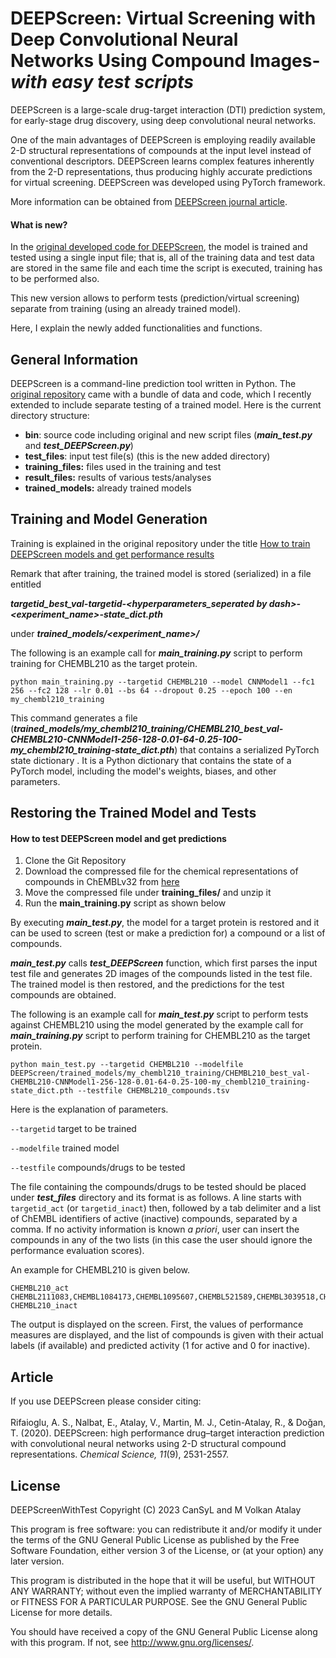 # DEEPScreen: Virtual Screening with Deep Convolutional Neural Networks Using Compound Images-*with easy test scripts*

DEEPScreen is a large-scale drug-target interaction (DTI) prediction system, for early-stage drug discovery, using deep convolutional neural networks. 

One of the main advantages of DEEPScreen is employing readily  available 2-D structural representations of compounds at the input level instead of conventional descriptors. DEEPScreen learns complex features inherently from the 2-D representations, thus producing highly accurate predictions for virtual screening. DEEPScreen was developed using PyTorch framework.

More information can be obtained from [DEEPScreen journal article](https://doi.org/10.1039/C9SC03414E).

#### What is new?

In the [original developed code for DEEPScreen](https://github.com/cansyl/DEEPScreen), the model is trained and tested using a single input file; that is, all of the training data and test data are stored in the same file and each time the script is executed, training has to be performed also. 

This new version allows to perform tests (prediction/virtual screening) separate from training (using an already trained model).  

Here, I explain the newly added functionalities and functions. 

## General Information

DEEPScreen is a command-line prediction tool written in Python. The [original repository](https://github.com/cansyl/DEEPScreen) came with a bundle of data and code, which I recently extended to include separate testing of a trained model. Here is the current directory structure: 

- **bin**: source code including original and new script files (***main_test.py*** and ***test_DEEPScreen.py***)
- **test_files**: input test file(s) (this is the new added directory)
- **training_files:** files used in the training and test 
- **result_files:** results of various tests/analyses
- **trained_models:** already trained models 

## Training and Model Generation 

Training is explained in the original repository under the title [How to train DEEPScreen models and get performance results](https://github.com/cansyl/DEEPScreen#how-to-train-deepscreen-models-and-get-performance-results)

Remark that after training, the trained model is stored (serialized) in a file entitled 

***targetid_best_val-targetid-<hyperparameters_seperated by dash>-<experiment_name>-state_dict.pth***

under ***trained_models/<experiment_name>/***

The following is an example call for ***main_training.py*** script to perform training for CHEMBL210 as the target protein.

```
python main_training.py --targetid CHEMBL210 --model CNNModel1 --fc1 256 --fc2 128 --lr 0.01 --bs 64 --dropout 0.25 --epoch 100 --en my_chembl210_training
```

This command generates a file (***trained_models/my_chembl210_training/CHEMBL210_best_val-CHEMBL210-CNNModel1-256-128-0.01-64-0.25-100-my_chembl210_training-state_dict.pth***) that contains a serialized PyTorch state dictionary . It is a Python dictionary that contains the state of a PyTorch model, including the model's weights, biases, and other parameters.

## Restoring the Trained Model and Tests

 #### How to test DEEPScreen model and get predictions 

1. Clone the Git Repository
2. Download the compressed file for the chemical representations of compounds in ChEMBLv32 from  [here](https://drive.google.com/file/d/1QAvY9eddFfVL3yJ2-UATeNsPhOxYtkGr/view?usp=share_link)
3. Move the compressed file under **training_files/** and unzip it
4. Run the **main_training.py** script as shown below

By executing ***main_test.py***, the model for a target protein is restored and it can be used to screen (test or make a prediction for) a compound or a list of compounds.

***main_test.py*** calls ***test_DEEPScreen*** function, which first parses the input test file and generates 2D images of the compounds listed in the test file. The trained model is then restored, and the predictions for the test compounds are obtained.

The following is an example call for ***main_test.py*** script to perform tests against CHEMBL210 using the model generated by the example call for ***main_training.py*** script to perform training for CHEMBL210 as the target protein.

```
python main_test.py --targetid CHEMBL210 --modelfile DEEPScreen/trained_models/my_chembl210_training/CHEMBL210_best_val-CHEMBL210-CNNModel1-256-128-0.01-64-0.25-100-my_chembl210_training-state_dict.pth --testfile CHEMBL210_compounds.tsv
```

Here is the explanation of parameters.

`--targetid` target to be trained 

`--modelfile`  trained model

`--testfile`   compounds/drugs to be tested

The file containing the compounds/drugs to be tested should be placed under ***test_files*** directory and its format is as follows. 
A line starts with `targetid_act` (or `targetid_inact`) then, followed by a tab delimiter and a list of ChEMBL identifiers of active (inactive) compounds, separated by a comma. If no activity information is known *a priori*, user can insert the compounds in any of the two lists (in this case the user should ignore the performance evaluation scores).  

An example for CHEMBL210 is given below.

```
CHEMBL210_act	CHEMBL2111083,CHEMBL1084173,CHEMBL1095607,CHEMBL521589,CHEMBL3039518,CHEMBL1240967,CHEMBL1291,CHEMBL1290,CHEMBL471,CHEMBL27810,CHEMBL4297483,CHEMBL1095777,CHEMBL1002,CHEMBL926,CHEMBL605846,CHEMBL1363,CHEMBL1198857,CHEMBL649,CHEMBL1201295,CHEMBL714,CHEMBL1094785,CHEMBL776,CHEMBL160519,CHEMBL88055,CHEMBL1094966,CHEMBL2012520,CHEMBL546,CHEMBL1201237,CHEMBL1201273,CHEMBL83063,CHEMBL1760,CHEMBL49080,CHEMBL1197051,CHEMBL434394,CHEMBL768,CHEMBL27193,CHEMBL16476,CHEMBL1201213,CHEMBL500,CHEMBL32800,CHEMBL1263,CHEMBL499,CHEMBL1159717,CHEMBL321582,CHEMBL631,CHEMBL27,CHEMBL1940832,CHEMBL3039530,CHEMBL1256786
CHEMBL210_inact
```

The output is displayed on the screen. First, the values of performance measures are displayed, and the list of compounds is given with their actual labels (if available) and predicted activity (1 for active and 0 for inactive). 

## Article

If you use DEEPScreen please consider citing:
<br></br>
Rifaioglu, A. S., Nalbat, E., Atalay, V., Martin, M. J., Cetin-Atalay, R., & Doğan, T. (2020). DEEPScreen: high performance drug–target interaction prediction with convolutional neural networks using 2-D structural compound representations. *Chemical Science, 11*(9), 2531-2557.

## License

DEEPScreenWithTest
    Copyright (C) 2023 CanSyL and M Volkan Atalay

This program is free software: you can redistribute it and/or modify it under the terms of the GNU General Public License as published by the Free Software Foundation, either version 3 of the License, or (at your option) any later version.

This program is distributed in the hope that it will be useful, but WITHOUT ANY WARRANTY; without even the implied warranty of MERCHANTABILITY or FITNESS FOR A PARTICULAR PURPOSE. See the GNU General Public License for more details.

You should have received a copy of the GNU General Public License along with this program.  If not, see <http://www.gnu.org/licenses/>.


